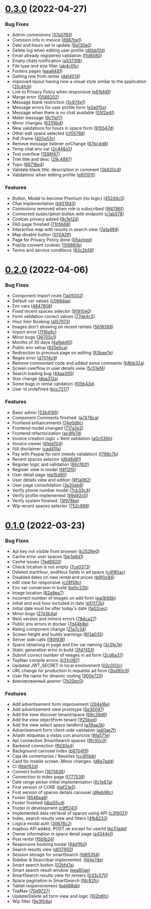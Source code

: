 # [0.3.0](https://github.com/Stacking-Up/frontend/compare/v0.2.0...v0.3.0) (2022-04-27)


### Bug Fixes

* Admin commisions ([37a0783](https://github.com/Stacking-Up/frontend/commit/37a0783c3d325aa0beb7b2fbf600c55f5d4e7744))
* Comision info in invoice ([8987be1](https://github.com/Stacking-Up/frontend/commit/8987be176d7083a91a3ad424f8844a44af113587))
* Date and hours set in update ([9a130a0](https://github.com/Stacking-Up/frontend/commit/9a130a020d8830bbc3ee662bf7a6de0df8ed1a17))
* Delete log when editing user profile ([d5bb5fd](https://github.com/Stacking-Up/frontend/commit/d5bb5fd7e3139d4f6dfc7f871d98d6c8864ae5ac))
* Email already registered validation ([f1d8580](https://github.com/Stacking-Up/frontend/commit/f1d8580b634b19dfb3db4bae74508859815264e5))
* Empty chats notification ([a5373f8](https://github.com/Stacking-Up/frontend/commit/a5373f81bc68808f85091637d1487c86b8332ff5))
* File type and size filter ([ab4c0fc](https://github.com/Stacking-Up/frontend/commit/ab4c0fcadac2270efee31aaf02a92fbd80f1f9fe))
* Footers pages ([eea6481](https://github.com/Stacking-Up/frontend/commit/eea64812d5eae69bf16d42f1cb1694fa30d2772e))
* Getting role from renter ([da14014](https://github.com/Stacking-Up/frontend/commit/da14014248b2f05c517bef1f719e6c111ea381ce))
* improved layout having now a visual style similar to the application ([31c4fc6](https://github.com/Stacking-Up/frontend/commit/31c4fc661097bc1abd890340b060cd667ac3cbb4))
* Link to Privacy Policy when responsive ([e61bfd9](https://github.com/Stacking-Up/frontend/commit/e61bfd950644c201f9be90a62567590b7fd97e9d))
* Merge error ([0588202](https://github.com/Stacking-Up/frontend/commit/058820253f95c184dd0dd1ed86f11b0cd50b3fe5))
* Message blank restriction ([3c874e1](https://github.com/Stacking-Up/frontend/commit/3c874e17d90aca8813f70d3f40e703aa954d6ee2))
* Message errors for user profile form ([e3a0f5e](https://github.com/Stacking-Up/frontend/commit/e3a0f5e2f3dbb8558cb10dfe131b3cfee5b244a2))
* Message when there is no chat available ([05f2e4f](https://github.com/Stacking-Up/frontend/commit/05f2e4f9c354b83436850f265f59e30f2f1274db))
* Meter message ([9c11ef7](https://github.com/Stacking-Up/frontend/commit/9c11ef7d8ae6491223ae4d14565c631f9afc4654))
* Minor changes ([631f8b4](https://github.com/Stacking-Up/frontend/commit/631f8b4e294f029067ea2688d37af3fbabccb7df))
* New validations for hours in space form ([915547d](https://github.com/Stacking-Up/frontend/commit/915547d7f9a3e2824dba3b3156e3d7fdd496d1db))
* Other edit space selected ([cf05768](https://github.com/Stacking-Up/frontend/commit/cf05768384960ccb149bc720fd129918eb98bcd7))
* Pdf iframe ([405e57c](https://github.com/Stacking-Up/frontend/commit/405e57c2269b863a1fbf62f2ff67f3675c2e7e09))
* Remove message listener onChange ([87bc4d8](https://github.com/Stacking-Up/frontend/commit/87bc4d8e21c669f3fb6d43a57e505e1286dbda5c))
* Temp chat env var ([2c448a3](https://github.com/Stacking-Up/frontend/commit/2c448a3401bda780286a386c3f0d9f2b2f899b47))
* Test overflow ([1598f47](https://github.com/Stacking-Up/frontend/commit/1598f4784799365191033a53b9b2b115e6cb43c9))
* Trim title and desc ([29c4897](https://github.com/Stacking-Up/frontend/commit/29c48973641f1beacc1c696d5f02c4026883296c))
* Typo ([66716e4](https://github.com/Stacking-Up/frontend/commit/66716e4574abc0937252f4c586b7bb81aeabdc64))
* Validate blank title, description in comment ([2b620c8](https://github.com/Stacking-Up/frontend/commit/2b620c818375580b7fad41960e3170903203ca1d))
* Validations when editing profile ([e60101f](https://github.com/Stacking-Up/frontend/commit/e60101f56e36bfd2b694b395d2de5f31b3bf771e))


### Features

* Button, Modal to become Premium (no logic) ([452d4c5](https://github.com/Stacking-Up/frontend/commit/452d4c51226feb6fc355d5926417a53fde07e968))
* Chat implementation ([b651943](https://github.com/Stacking-Up/frontend/commit/b651943c8291f6535e18253161b7f11b2ea129be))
* Comissions removed when role is subscribed ([9f4786f](https://github.com/Stacking-Up/frontend/commit/9f4786f8045431dd945ecf873b68c99ebf908a27))
* Connected susbcription button with endpoint ([c1ab578](https://github.com/Stacking-Up/frontend/commit/c1ab57846e8dd3e34b2922c0acf4941b34e374e1))
* Cookies privacy added ([9c1e12d](https://github.com/Stacking-Up/frontend/commit/9c1e12d8672ea31410228134cfdb58ccd717ec11))
* FAQ page finished ([7105b68](https://github.com/Stacking-Up/frontend/commit/7105b68384d880166e7e58ba879ffc0f116ced42))
* Interactive map with results in search view ([7a1a494](https://github.com/Stacking-Up/frontend/commit/7a1a494026a152757e9e0aa50e588c3446afb8d7))
* Map disable button ([07042ff](https://github.com/Stacking-Up/frontend/commit/07042ffd779b94c95f85777e5496ec920449cc38))
* Page for Privacy Policy done ([05acbed](https://github.com/Stacking-Up/frontend/commit/05acbedf78208e0d7eb6f25049fda184258d4e56))
* PopUp consent cookies ([158860b](https://github.com/Stacking-Up/frontend/commit/158860b26bd90e064450517f75a0359cc363915f))
* Terms and service conditions ([93c2b59](https://github.com/Stacking-Up/frontend/commit/93c2b59ac8fce59061c020c45d27a6a8b5af9282))



# [0.2.0](https://github.com/Stacking-Up/frontend/compare/v0.1.0...v0.2.0) (2022-04-06)


### Bug Fixes

* Component import route ([1a05002](https://github.com/Stacking-Up/frontend/commit/1a05002bc7035e8e0b51048ebb1a44667d895c7e))
* Default var values ([c068daa](https://github.com/Stacking-Up/frontend/commit/c068daa1e8cf082e83714f83ef203e2ebdef0887))
* Env vars ([4847806](https://github.com/Stacking-Up/frontend/commit/4847806b7e217752432d14b7a434cc5fcdfa4032))
* Fixed recent spaces selector ([91910e0](https://github.com/Stacking-Up/frontend/commit/91910e07f63cac9e344cd4bf6f7d0df251029ceb))
* Form validation correct values ([77de4c5](https://github.com/Stacking-Up/frontend/commit/77de4c529bf095f5e9319ed0f6e1a820a93a8d83))
* Hour limir Booking ([a157973](https://github.com/Stacking-Up/frontend/commit/a157973ddd5258121b9b3c7834b8c267326179a9))
* Images don't showing on recent rentals ([5618398](https://github.com/Stacking-Up/frontend/commit/56183988200e60f85fb45213e4bc79aaf7e7ec0d))
* Import error ([7f16a9c](https://github.com/Stacking-Up/frontend/commit/7f16a9cd4fd1ed76d4dd8d1628fe8a75b8cb26c5))
* Minor bugs ([36705c1](https://github.com/Stacking-Up/frontend/commit/36705c19b6019239b783e0575f5011f98250cc87))
* Months of 30 days ([4a9ab90](https://github.com/Stacking-Up/frontend/commit/4a9ab9051053852e6eed94af220ea25311fdeb3f))
* Public env setup ([625e5ca](https://github.com/Stacking-Up/frontend/commit/625e5ca1c41644b952dd41cd9af08a3a78a186d2))
* Redirection to previous page on editing ([83bae7e](https://github.com/Stacking-Up/frontend/commit/83bae7e834f210a456e9883e143a8f4f5bee0241))
* Regex error ([d7014c9](https://github.com/Stacking-Up/frontend/commit/d7014c9209b69cfb92fbc5e867531f4377a8a8e9))
* Remove commented code and added some comments ([b8bb32a](https://github.com/Stacking-Up/frontend/commit/b8bb32a82feb40376e36a4c4d695fd121c656b59))
* Screen overflow in user details view ([5c51ef4](https://github.com/Stacking-Up/frontend/commit/5c51ef4d88c4935691afb615b54b1de7e4de8204))
* Search loading bug ([44aa305](https://github.com/Stacking-Up/frontend/commit/44aa3050823eadeceeab04383532fa478265b470))
* Size change ([dba312a](https://github.com/Stacking-Up/frontend/commit/dba312a2d60a2ff0cbab4aa9d0ba1fe28421c999))
* Some bugs in rental validation ([f05b43d](https://github.com/Stacking-Up/frontend/commit/f05b43db11d601f6f54099cd8ce851eb6c2bb2dc))
* User id undefined ([bcc7217](https://github.com/Stacking-Up/frontend/commit/bcc72173ca464422a9ed2202849308b323666975))


### Features

* Basic admin ([53b4186](https://github.com/Stacking-Up/frontend/commit/53b418671032a82544e2357ac18a03f18ad90877))
* Component Comments finished. ([a7478ca](https://github.com/Stacking-Up/frontend/commit/a7478ca32031d4d79daa18003745c9df339a551e))
* Frontend enhancements ([74e0d9c](https://github.com/Stacking-Up/frontend/commit/74e0d9c760502cd00015e40101d7e3eaac0e25d7))
* Frontend model changed ([717a2e2](https://github.com/Stacking-Up/frontend/commit/717a2e2d2aa1462b9ab371dc586704497edde743))
* Frontend refactorization ([ac4fb7d](https://github.com/Stacking-Up/frontend/commit/ac4fb7d12d8046660b2fc5d610b3cb0800cf0d8d))
* Invoice creation logic + Rent validation ([a0c036b](https://github.com/Stacking-Up/frontend/commit/a0c036b0c303d4fd6b7a0fb3ff00beaa49a44ed0))
* Invoice viewer ([81ed704](https://github.com/Stacking-Up/frontend/commit/81ed704fc7ede49de5f001091afbbdf3d0b68bc3))
* IVA disclaimer ([cad41fa](https://github.com/Stacking-Up/frontend/commit/cad41fa00a4bcf0cbfba35dad808cfd8231d9aa4))
* Pay with Paypal for rent (needs validation) ([f766c7b](https://github.com/Stacking-Up/frontend/commit/f766c7b1af7ba3c2f1a40a54485591814c476669))
* Recent spaces selector ([d948d81](https://github.com/Stacking-Up/frontend/commit/d948d816105172c53e544df9afc4081797591729))
* Register logic and validation ([66cf82f](https://github.com/Stacking-Up/frontend/commit/66cf82f8954c494f0357591b81ddc0d94014de70))
* Register view in modal ([f4f12f5](https://github.com/Stacking-Up/frontend/commit/f4f12f5c73b61d3b864d682eb669b6308e32c1dd))
* User detail page ([eb15d90](https://github.com/Stacking-Up/frontend/commit/eb15d90d0981e3a62d1267ef0e2f74d4f86978fe))
* User details view and edition ([9f1a082](https://github.com/Stacking-Up/frontend/commit/9f1a08213e3bff4418385cb6d8e4912a57321e40))
* User page consolidation ([3a30eb8](https://github.com/Stacking-Up/frontend/commit/3a30eb84afd4cce127b3cd3a4086f01c14c1e98e))
* Verify phone number modal ([7cb33c4](https://github.com/Stacking-Up/frontend/commit/7cb33c4b19768baf6eec0531ead5bbee554ae2ec))
* Verify profile implemented ([99d92c0](https://github.com/Stacking-Up/frontend/commit/99d92c084c61f35c340b4f954455bd60fe5df352))
* Verify system finished. ([3f978be](https://github.com/Stacking-Up/frontend/commit/3f978be64c2106d65a98b16f3d22ed1e1736019a))
* Wip recent spaces selector ([752c668](https://github.com/Stacking-Up/frontend/commit/752c6685170af36e4a57bca0f0e962011415b6f1))



# [0.1.0](https://github.com/Stacking-Up/frontend/compare/6bbf42d76d746b7c9216e99702147f957fb70cfe...v0.1.0) (2022-03-23)


### Bug Fixes

* Api key not visible from browser ([b2528e0](https://github.com/Stacking-Up/frontend/commit/b2528e034751e91da8e0b2e6c24a6178d314f0ff))
* Cache error user spaces ([be3a6d1](https://github.com/Stacking-Up/frontend/commit/be3a6d1037d6dda933c5c853654bf44da996bec1))
* Cache issues ([7ed8820](https://github.com/Stacking-Up/frontend/commit/7ed88206b7dae830bf7f13a485f3d55d7dbb42d3))
* Check location is not empty ([7ce0373](https://github.com/Stacking-Up/frontend/commit/7ce0373adf3fc93c29d433d2a579fc9823171a77))
* Deleted startHour, endHour fields in ad space ([c4f80ac](https://github.com/Stacking-Up/frontend/commit/c4f80ac0c50a474187d2a007dd257d40972838d3))
* Disabled dates on new rental and prices ([b6f0c84](https://github.com/Stacking-Up/frontend/commit/b6f0c843ca70dea5accd09aa1d05fb5cca4edf92))
* edit view for responsive ([c28f59c](https://github.com/Stacking-Up/frontend/commit/c28f59c2a1379f6595c9baf4531116ec1a57d5ed))
* Env var conversion in build ([be5c22b](https://github.com/Stacking-Up/frontend/commit/be5c22bb83bca2c8aefdb9d2c718a4e11f2991ac))
* Image location ([82a8ea7](https://github.com/Stacking-Up/frontend/commit/82a8ea736a43b87352d0cf364b24c4fdc96e06d3))
* incorrect number of images on add form ([ea0b56b](https://github.com/Stacking-Up/frontend/commit/ea0b56b8b1fda996bab1a1b67e58aae581a75055))
* Initial and end hour included in date ([e51172b](https://github.com/Stacking-Up/frontend/commit/e51172b5584e88f47a0a67bdbea2939deebe2fb2))
* Initial date must be after today's date ([fa02cec](https://github.com/Stacking-Up/frontend/commit/fa02ceca8bf80a317e7af5ff232dad36fc7a09ab))
* Minor bugs ([27d3b4a](https://github.com/Stacking-Up/frontend/commit/27d3b4adcec06668cc0e3a4a1eff81001e956e47))
* Next version and minors errors ([794ca27](https://github.com/Stacking-Up/frontend/commit/794ca277dfaf068abbe46e1a2c20544784a4f59d))
* Public env errors in docker ([7d44b8e](https://github.com/Stacking-Up/frontend/commit/7d44b8e9e19fafd8405980a8f41ea74523086cae))
* Rating component change ([21a7c34](https://github.com/Stacking-Up/frontend/commit/21a7c341312e35723af3e4351316f8f43ae81e1f))
* Screen height and builds warnings ([6f3a035](https://github.com/Stacking-Up/frontend/commit/6f3a035fed99578e7d67ba344b0d9337f6e8b2c2))
* Server side calls ([f80f418](https://github.com/Stacking-Up/frontend/commit/f80f418e1029ddb4672535d09c8ecca758dd7c94))
* Space obtaining in page and Env var naming ([3c5fe7e](https://github.com/Stacking-Up/frontend/commit/3c5fe7e212307009a0c6908a12471579e3927896))
* Static generation error in build ([2fd7453](https://github.com/Stacking-Up/frontend/commit/2fd745379f4be0e6ccaf3b8f711cf917f84bf0d8))
* Submit correct number of images in ad form ([2cd6a37](https://github.com/Stacking-Up/frontend/commit/2cd6a37fca7d680c7f6543101a7a210ff80127ad))
* TopNav compile errors ([b31c087](https://github.com/Stacking-Up/frontend/commit/b31c0872c5d98c1a220204eaefc9959bdb1c4422))
* Updated JWT_SECRET in local environment ([02c002c](https://github.com/Stacking-Up/frontend/commit/02c002c1ea7a1cc1a01707a13ed8f7165174bab9))
* URL change for production in requests ad form ([2bd90c9](https://github.com/Stacking-Up/frontend/commit/2bd90c9ad69a659b40e9450040cc06b3cd2c9f33))
* User file name for dinamic routing ([900e725](https://github.com/Stacking-Up/frontend/commit/900e725be3d5d4e990f1896272e329119b2fcfef))
* фиксированный диалог ([7b20ec0](https://github.com/Stacking-Up/frontend/commit/7b20ec0c6d1b18135e249f60eb0c871a2c390ae8))


### Features

* Add advertisement form improvement ([294a16e](https://github.com/Stacking-Up/frontend/commit/294a16e835b847d1d648ed6133f50af0d12196fe))
* Add advertisement view prototype ([5e30097](https://github.com/Stacking-Up/frontend/commit/5e30097edf9e945bf3b36c4c159ffd5eaa478423))
* Add the view discover tenant/space ([68c29d6](https://github.com/Stacking-Up/frontend/commit/68c29d62e976eba1073081023ffd9a9538402f69))
* Add the view objectForm tenant ([1f25bed](https://github.com/Stacking-Up/frontend/commit/1f25bede15e50805317a55dc7680e45f3fccef94))
* Add the view select space landlord ([a39aa3b](https://github.com/Stacking-Up/frontend/commit/a39aa3b5becc9a058db639741a50b7b0696f4290))
* Advertisement form client-side validation ([a40ae7f](https://github.com/Stacking-Up/frontend/commit/a40ae7f082fb7a38c1fbb363ecf35e4f43fdd3c6))
* Añadir etiquetas a vistas con anuncios ([6fa571e](https://github.com/Stacking-Up/frontend/commit/6fa571e66c09935f390ba7c8c0072b149e97efcd))
* Api connection SmartSearch spaces ([9fc92c0](https://github.com/Stacking-Up/frontend/commit/9fc92c0b4c574fabbed551de19912c3b5d6cd6fd))
* Backend connection ([ffd30e4](https://github.com/Stacking-Up/frontend/commit/ffd30e4a0ff016bdc12a25e4d144d64427f3c4f6))
* Background carousel index ([b8704f9](https://github.com/Stacking-Up/frontend/commit/b8704f92581d09a9faad80ce78be91f93481f81a))
* Caja de comentarios / Reseñas ([cc4f0eb](https://github.com/Stacking-Up/frontend/commit/cc4f0eb18f59afbcdb9f258f613281acf842fbe3))
* Card for mobile screen. Minor changes. ([d6e7add](https://github.com/Stacking-Up/frontend/commit/d6e7add944ba5deae5a85d04a7c7bd89c1c98d98))
* CI ([6bbf42d](https://github.com/Stacking-Up/frontend/commit/6bbf42d76d746b7c9216e99702147f957fb70cfe))
* Connect button ([1875636](https://github.com/Stacking-Up/frontend/commit/18756361ecf976e0da998fb18a2319ebc774f807))
* Connection to index page ([f777538](https://github.com/Stacking-Up/frontend/commit/f77753879b1459848493211dcb8958be1e3262cd))
* Date range picker initial implementation ([6c1e87a](https://github.com/Stacking-Up/frontend/commit/6c1e87a44033a10c7890be6758edccfde773512a))
* First version of CORE ([daf21e5](https://github.com/Stacking-Up/frontend/commit/daf21e5c3bd5d9aab5998ac991dc5f4dafd3e04e))
* First version of spaces details carousel ([d6eb96c](https://github.com/Stacking-Up/frontend/commit/d6eb96cb31f81b09b69451b08d580776a5208706))
* Footer ([9546ea8](https://github.com/Stacking-Up/frontend/commit/9546ea8f33f3f7c64e18ad75aeb229ae27de7749))
* Footer finished ([dba55cd](https://github.com/Stacking-Up/frontend/commit/dba55cd293467a0e21588312b5cdf9ddc097655e))
* Footer in development ([c9ff243](https://github.com/Stacking-Up/frontend/commit/c9ff243745bc2101c5bfcc9b0af0320e92d5f5cf))
* Implemented data retrieval of spaces using API ([c3f6021](https://github.com/Stacking-Up/frontend/commit/c3f602167ecd8af2cce73913a76eb270414ab0bf))
* Index, search results view and filters ([4fb8233](https://github.com/Stacking-Up/frontend/commit/4fb8233f94c2e01f2c04c1e73dbb3ef11c43a95a))
* Logica modal auth ([30678c2](https://github.com/Stacking-Up/frontend/commit/30678c26dbeab8c64bac0f4b04d03f9d0fd05f3d))
* mapbox API added, POST ok except for userId ([bc51add](https://github.com/Stacking-Up/frontend/commit/bc51add5d2009d26bdb4c78e802fa5cf7f82bce8))
* Owner information in space detail page ([a4344e1](https://github.com/Stacking-Up/frontend/commit/a4344e186841c51e0ed830c9ebc412919fb4e4f6))
* Post rental ([f5b1b24](https://github.com/Stacking-Up/frontend/commit/f5b1b247773f7a9dedb4935287fe4c155f79a239))
* Responsive booking modal ([9dd1fb0](https://github.com/Stacking-Up/frontend/commit/9dd1fb0b6b7a7f8675ff1a8bb6dc44bb0d003449))
* Search results view ([d017950](https://github.com/Stacking-Up/frontend/commit/d017950c888405f4b5ef1a18e421fbfe707d2442))
* Session storage for smartSearch ([fd65354](https://github.com/Stacking-Up/frontend/commit/fd6535473d5c3006b4382c9341cefe919b5e0126))
* Sidebar & Searchbar implemented. ([f44e7de](https://github.com/Stacking-Up/frontend/commit/f44e7de1cb9d5d68e0d05b66086cec8d50473684))
* Smart search button ([02bfd7a](https://github.com/Stacking-Up/frontend/commit/02bfd7a8530ed03d1b9a124a37415f4a598babc9))
* Smart search result window ([eea80ae](https://github.com/Stacking-Up/frontend/commit/eea80ae1975b7fd73a22c6ffab686d60d6970eb7))
* SmartSearch results view for renters ([033c570](https://github.com/Stacking-Up/frontend/commit/033c5702a26750398bdd6cfd6ef2e9e02cf3b1ad))
* Space pagination in SmartSearch ([f4c82fc](https://github.com/Stacking-Up/frontend/commit/f4c82fca4455d771ce794b6ddce76f572958d924))
* Tablet responsiveness ([bd488eb](https://github.com/Stacking-Up/frontend/commit/bd488ebf0cc5155b3b457593844aec49fdd698b8))
* TopNav ([70d9727](https://github.com/Stacking-Up/frontend/commit/70d972715c3e639bf8084219dc6b5bd6e945e977))
* Update/Delete ad form view and logic ([102b6fc](https://github.com/Stacking-Up/frontend/commit/102b6fc9f6ba3bfed4629c3bfff6b4e36bc32b61))
* Wip filter ([9e3f04a](https://github.com/Stacking-Up/frontend/commit/9e3f04a6f77cc4afe7f8fc3266ae81cd2a08947a))



